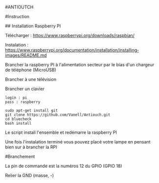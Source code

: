 #ANTIOUTCH

#Instruction 

## Installation Raspberry PI

Télécharger : https://www.raspberrypi.org/downloads/raspbian/

Instalation : https://www.raspberrypi.org/documentation/installation/installing-images/README.md

Brancher la raspberry PI à l'alimentation secteur par le bias d'un chargeur de téléphone (MicroUSB)

Brancher à une télévision

Brancher un clavier 

	login : pi
	pass : raspberry

	sudo apt-get install git
	git clone https://github.com/Vanell/Antiouch.git
	cd bluecheck
	bash install

Le script install l'ensemble et redémarre la raspberry PI 

Une fois l'instalation terminé vous pouvez placé votre lampe en pensant bien sur à brancher la RPI

#Branchement

La pin de commande est la numéros 12 du GPIO (GPIO 18)

Relier la GND (masse, -)

